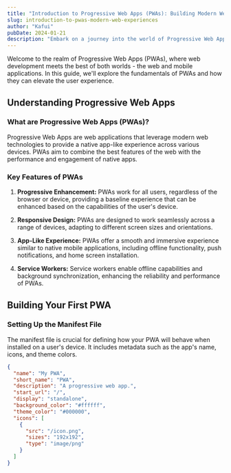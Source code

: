 ```yaml
---
title: "Introduction to Progressive Web Apps (PWAs): Building Modern Web Experiences"
slug: introduction-to-pwas-modern-web-experiences
author: "Kafui"
pubDate: 2024-01-21
description: "Embark on a journey into the world of Progressive Web Apps (PWAs). Learn how to create fast, reliable, and engaging web experiences that seamlessly blend the best of web and mobile applications."
---
```


Welcome to the realm of Progressive Web Apps (PWAs), where web development meets the best of both worlds - the web and mobile applications. In this guide, we'll explore the fundamentals of PWAs and how they can elevate the user experience.

## Understanding Progressive Web Apps

### What are Progressive Web Apps (PWAs)?

Progressive Web Apps are web applications that leverage modern web technologies to provide a native app-like experience across various devices. PWAs aim to combine the best features of the web with the performance and engagement of native apps.

### Key Features of PWAs

1. **Progressive Enhancement:** PWAs work for all users, regardless of the browser or device, providing a baseline experience that can be enhanced based on the capabilities of the user's device.

2. **Responsive Design:** PWAs are designed to work seamlessly across a range of devices, adapting to different screen sizes and orientations.

3. **App-Like Experience:** PWAs offer a smooth and immersive experience similar to native mobile applications, including offline functionality, push notifications, and home screen installation.

4. **Service Workers:** Service workers enable offline capabilities and background synchronization, enhancing the reliability and performance of PWAs.

## Building Your First PWA

### Setting Up the Manifest File

The manifest file is crucial for defining how your PWA will behave when installed on a user's device. It includes metadata such as the app's name, icons, and theme colors.

```json
{
  "name": "My PWA",
  "short_name": "PWA",
  "description": "A progressive web app.",
  "start_url": "/",
  "display": "standalone",
  "background_color": "#ffffff",
  "theme_color": "#000000",
  "icons": [
    {
      "src": "/icon.png",
      "sizes": "192x192",
      "type": "image/png"
    }
  ]
}
```
